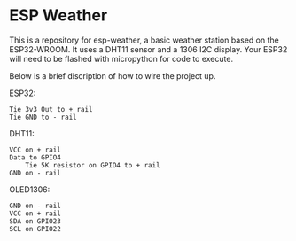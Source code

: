 # ESP Weather

This is a repository for esp-weather, a basic weather station based on the ESP32-WROOM. It uses a DHT11 sensor and a 1306 I2C display. Your ESP32 will need to be flashed with micropython for code to execute.

Below is a brief discription of how to wire the project up.

ESP32:

    Tie 3v3 Out to + rail
    Tie GND to - rail

DHT11:

    VCC on + rail
    Data to GPIO4
        Tie 5K resistor on GPIO4 to + rail
    GND on - rail

OLED1306:

    GND on - rail
    VCC on + rail
    SDA on GPIO23
    SCL on GPIO22

